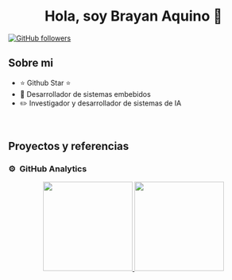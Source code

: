 <div align="center">
<h1 align="center">Hola, soy Brayan Aquino </a> 👋</h1>
</div>

[![GitHub followers](https://img.shields.io/github/followers/arisguimera?style=social)](https://github.com/BrayanA11)

## Sobre mi

- ⭐ Github Star ⭐ 
- 📲 Desarrollador de sistemas embebidos
- ✏️ Investigador y desarrollador de sistemas de IA
<br>

## Proyectos y referencias


### ⚙️ &nbsp;GitHub Analytics

<p align="center">
<a href="https://github.com/ArisGuimera">
  <img height="180em" src="https://github-readme-stats-eight-theta.vercel.app/api?username=ArisGuimera&show_icons=true&theme=algolia&include_all_commits=true&count_private=true"/>
  <img height="180em" src="https://github-readme-stats-eight-theta.vercel.app/api/top-langs/?username=ArisGuimera&layout=compact&langs_count=8&theme=algolia"/>
</a>
</p>
